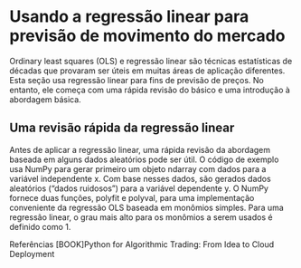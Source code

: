 
# Usando a regressão linear para previsão de movimento do mercado

Ordinary least squares (OLS) e regressão linear são técnicas estatísticas de décadas que provaram ser úteis em muitas áreas de aplicação diferentes. Esta seção usa regressão linear para fins de previsão de preços. No entanto, ele começa com uma rápida revisão do básico e uma introdução à abordagem básica.

## Uma revisão rápida da regressão linear
Antes de aplicar a regressão linear, uma rápida revisão da abordagem baseada em alguns dados aleatórios pode ser útil. O código de exemplo usa NumPy para gerar primeiro um objeto ndarray com dados para a variável independente x. Com base nesses dados, são gerados dados aleatórios (“dados ruidosos”) para a variável dependente y. O NumPy fornece duas funções, polyfit e polyval, para uma implementação conveniente da regressão OLS baseada em monômios simples. Para uma regressão linear, o grau mais alto para os monômios a serem usados é definido como 1.


Referências
[BOOK]Python for Algorithmic Trading: From Idea to Cloud Deployment